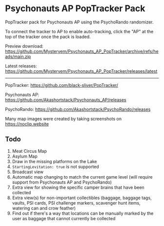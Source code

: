 # Psychonauts AP PopTracker Pack
PopTracker pack for Psychonauts AP using the PsychoRando randomizer.

To connect the tracker to AP to enable auto-tracking, click the "AP" at the top of the tracker once the pack is loaded.

Preview download: https://github.com/Mysteryem/Psychonauts_AP_PopTracker/archive/refs/heads/main.zip

Latest releases: https://github.com/Mysteryem/Psychonauts_AP_PopTracker/releases/latest

---

PopTracker: https://github.com/black-sliver/PopTracker/

Psychonauts AP: https://github.com/Akashortstack/Psychonauts_AP/releases

PsychoRando: https://github.com/Akashortstack/PsychoRando/releases

Many map images were created by taking screenshots on https://noclip.website

## Todo
1) Meat Circus Map
2) Asylum Map
3) Draw in the missing platforms on the Lake
4) `StartingLevitation: true` is not supported
5) Broadcast view
6) Automatic map changing to match the current game level (will require support from Psychonauts AP and PsychoRando)
7) Extra view for showing the specific camper brains that have been collected
8) Extra view(s) for non-important collectibles (baggage, baggage tags, vaults, PSI cards, PSI challenge markers, scavenger hunt items, watering can and crow feather)
9) Find out if there's a way that locations can be manually marked by the user as baggage that cannot currently be collected 
